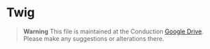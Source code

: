 # Twig

> **Warning**
> This file is maintained at the Conduction [Google Drive](https://docs.google.com/document/d/1qvexgsRPGA4aMotY4u7D24dELDPt2i5IZSvXaVtHG6E/edit). Please make any suggestions or alterations there.
